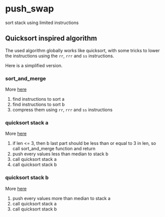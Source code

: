 # push_swap
sort stack using limited instructions

## Quicksort inspired algorithm

The used algorithm globally works like quicksort, with some tricks to lower the instructions using the `rr`, `rrr` and `ss` instructions.

Here is a simplified version.

### sort_and_merge
More [here](https://github.com/malletgaetan/push_swap/blob/main/srcs/common/sort_and_merge.c)

1. find instructions to sort a
2. find instructions to sort b
3. compress them using `rr`, `rrr` and `ss` instructions

### quicksort stack a
More [here](https://github.com/malletgaetan/push_swap/blob/main/srcs/common/quicksort.c)

1. if len <= 3, then b last part should be less than or equal to 3 in len, so call sort_and_merge function and return
2. push every values less than median to stack b
3. call quicksort stack a
4. call quicksort stack b

### quicksort stack b
More [here](https://github.com/malletgaetan/push_swap/blob/main/srcs/common/quicksort.c)

1. push every values more than median to stack a
2. call quicksort stack a
3. call quicksort stack b
